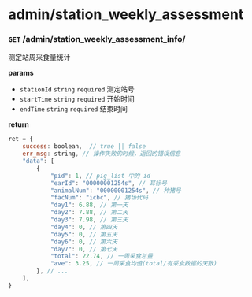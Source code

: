 # admin/station_weekly_assessment

### `GET` /admin/station_weekly_assessment_info/

测定站周采食量统计

__params__

- `stationId` `string` `required` 测定站号
- `startTime` `string` `required` 开始时间
- `endTime` `string` `required` 结束时间

__return__

```js
ret = {
    success: boolean,  // true || false
    err_msg: string, // 操作失败的时候，返回的错误信息
    "data": [
        {
            "pid": 1, // pig_list 中的 id
            "earId": "00000001254s", // 耳标号
            "animalNum": "00000001254s", // 种猪号
            "facNum": "icbc", // 猪场代码
            "day1": 6.88, // 第一天
            "day2": 7.88, // 第二天
            "day3": 7.98, // 第三天
            "day4": 0, // 第四天
            "day5": 0, // 第五天
            "day6": 0, // 第六天
            "day7": 0, // 第七天
            "total": 22.74, // 一周采食总量
            "ave": 3.25, // 一周采食均值(total/有采食数据的天数)
        }, // ...
    ],
}
```
